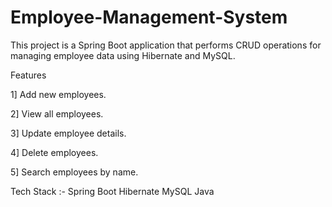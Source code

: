 # Employee-Management-System

This project is a Spring Boot application that performs CRUD operations for managing employee data using Hibernate and MySQL.

Features

1] Add new employees.

2] View all employees.

3] Update employee details.

4] Delete employees.

5] Search employees by name.

Tech Stack :-
      Spring Boot
      Hibernate
      MySQL
      Java

